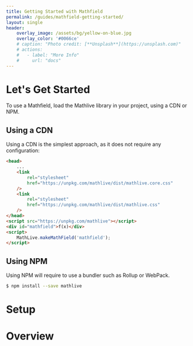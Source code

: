 ```yaml
---
title: Getting Started with Mathfield
permalink: /guides/mathfield-getting-started/
layout: single
header:
    overlay_image: /assets/bg/yellow-on-blue.jpg
    overlay_color: '#0066ce'
    # caption: "Photo credit: [**Unsplash**](https://unsplash.com)"
    # actions:
    #   - label: "More Info"
    #     url: "docs"
---
```


# Let's Get Started

To use a Mathfield, load the Mathlive library in your project, using a CDN or NPM.

## Using a CDN

Using a CDN is the simplest approach, as it does not require any configuration:

```html
<head>
    ...
    <link
        rel="stylesheet"
        href="https://unpkg.com/mathlive/dist/mathlive.core.css"
    />
    <link
        rel="stylesheet"
        href="https://unpkg.com/mathlive/dist/mathlive.css"
    />
</head>
<script src="https://unpkg.com/mathlive"></script>
<div id="mathfield">f(x)</div>
<script>
    MathLive.makeMathField('mathfield');
</script>
```

## Using NPM

Using NPM will require to use a bundler such as Rollup or WebPack.

```bash
$ npm install --save mathlive
```

# Setup

# Overview
